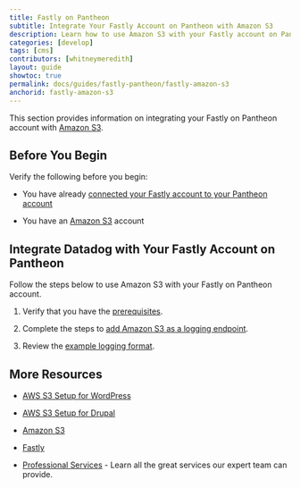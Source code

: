 ```yaml
---
title: Fastly on Pantheon
subtitle: Integrate Your Fastly Account on Pantheon with Amazon S3
description: Learn how to use Amazon S3 with your Fastly account on Pantheon.
categories: [develop]
tags: [cms]
contributors: [whitneymeredith]
layout: guide
showtoc: true
permalink: docs/guides/fastly-pantheon/fastly-amazon-s3
anchorid: fastly-amazon-s3
---
```


This section provides information on integrating your Fastly on Pantheon account with [Amazon S3](https://aws.amazon.com/).

## Before You Begin

Verify the following before you begin:

- You have already [connected your Fastly account to your Pantheon account](/guides/fastly-pantheon/connect-fastly)

-  You have an [Amazon S3](https://portal.aws.amazon.com/billing/signup#/start/email) account

## Integrate Datadog with Your Fastly Account on Pantheon

Follow the steps below to use Amazon S3 with your Fastly on Pantheon account.

1. Verify that you have the [prerequisites](https://docs.fastly.com/en/guides/log-streaming-amazon-s3#prerequisites).

1. Complete the steps to [add Amazon S3 as a logging endpoint](https://docs.fastly.com/en/guides/log-streaming-amazon-s3#adding-amazon-s3-as-a-logging-endpoint).

1. Review the [example logging format](https://docs.fastly.com/en/guides/log-streaming-amazon-s3#example-format).

## More Resources

- [AWS S3 Setup for WordPress](/wordpress-s3)

- [AWS S3 Setup for Drupal](/drupal-s3)

- [Amazon S3](https://aws.amazon.com/)

- [Fastly](https://explore.fastly.com)

- [Professional Services](/guides/professional-services) - Learn all the great services our expert team can provide.
